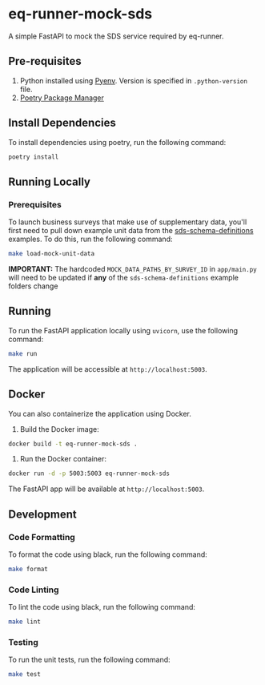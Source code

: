 # eq-runner-mock-sds

A simple FastAPI to mock the SDS service required by eq-runner.


## Pre-requisites

1. Python installed using [Pyenv](https://github.com/pyenv/pyenv). Version is specified in `.python-version` file.
2. [Poetry Package Manager](https://python-poetry.org/)

## Install Dependencies

To install dependencies using poetry, run the following command:

```bash
poetry install
```

## Running Locally

### Prerequisites
To launch business surveys that make use of supplementary data, you'll first need to pull down example unit data from 
the [sds-schema-definitions](https://github.com/ONSdigital/sds-schema-definitions/tree/main/examples) examples. To do 
this, run the following command:

```bash
make load-mock-unit-data
```

**IMPORTANT:** The hardcoded `MOCK_DATA_PATHS_BY_SURVEY_ID` in `app/main.py` will need to be updated if **any** of the 
`sds-schema-definitions` example folders change

## Running 
To run the FastAPI application locally using `uvicorn`, use the following command:

```bash
make run
```

The application will be accessible at `http://localhost:5003`.

## Docker

You can also containerize the application using Docker.

1. Build the Docker image:

```bash
docker build -t eq-runner-mock-sds .
```

1. Run the Docker container:

```bash
docker run -d -p 5003:5003 eq-runner-mock-sds
```

The FastAPI app will be available at `http://localhost:5003`.

## Development

### Code Formatting

To format the code using black, run the following command:

```bash
make format
```

### Code Linting

To lint the code using black, run the following command:

```bash
make lint
```

### Testing

To run the unit tests, run the following command:

```bash
make test
```
